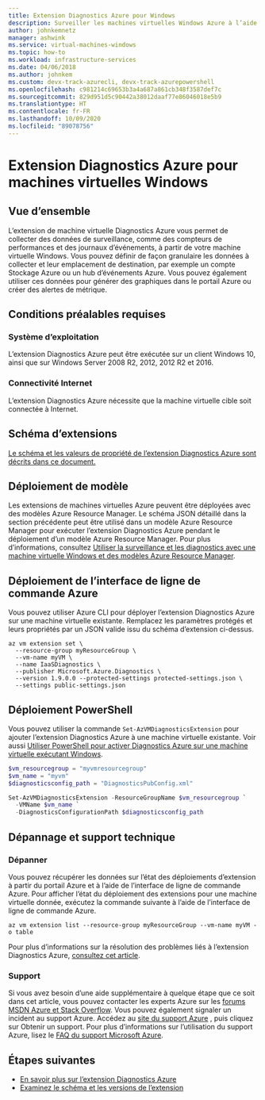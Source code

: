 ```yaml
---
title: Extension Diagnostics Azure pour Windows
description: Surveiller les machines virtuelles Windows Azure à l’aide de l’extension Diagnostics Azure
author: johnkemnetz
manager: ashwink
ms.service: virtual-machines-windows
ms.topic: how-to
ms.workload: infrastructure-services
ms.date: 04/06/2018
ms.author: johnkem
ms.custom: devx-track-azurecli, devx-track-azurepowershell
ms.openlocfilehash: c981214c69653b3a4a687a861cb348f3587def7c
ms.sourcegitcommit: 829d951d5c90442a38012daaf77e86046018e5b9
ms.translationtype: HT
ms.contentlocale: fr-FR
ms.lasthandoff: 10/09/2020
ms.locfileid: "89078756"
---
```

# <a name="azure-diagnostics-extension-for-windows-vms"></a>Extension Diagnostics Azure pour machines virtuelles Windows

## <a name="overview"></a>Vue d’ensemble

L’extension de machine virtuelle Diagnostics Azure vous permet de collecter des données de surveillance, comme des compteurs de performances et des journaux d’événements, à partir de votre machine virtuelle Windows. Vous pouvez définir de façon granulaire les données à collecter et leur emplacement de destination, par exemple un compte Stockage Azure ou un hub d’événements Azure. Vous pouvez également utiliser ces données pour générer des graphiques dans le portail Azure ou créer des alertes de métrique.

## <a name="prerequisites"></a>Conditions préalables requises

### <a name="operating-system"></a>Système d’exploitation

L’extension Diagnostics Azure peut être exécutée sur un client Windows 10, ainsi que sur Windows Server 2008 R2, 2012, 2012 R2 et 2016.

### <a name="internet-connectivity"></a>Connectivité Internet

L’extension Diagnostics Azure nécessite que la machine virtuelle cible soit connectée à Internet. 

## <a name="extension-schema"></a>Schéma d’extensions

[Le schéma et les valeurs de propriété de l’extension Diagnostics Azure sont décrits dans ce document.](../../azure-monitor/platform/diagnostics-extension-schema-windows.md)

## <a name="template-deployment"></a>Déploiement de modèle

Les extensions de machines virtuelles Azure peuvent être déployées avec des modèles Azure Resource Manager. Le schéma JSON détaillé dans la section précédente peut être utilisé dans un modèle Azure Resource Manager pour exécuter l’extension Diagnostics Azure pendant le déploiement d’un modèle Azure Resource Manager. Pour plus d’informations, consultez [Utiliser la surveillance et les diagnostics avec une machine virtuelle Windows et des modèles Azure Resource Manager](../extensions/diagnostics-template.md).

## <a name="azure-cli-deployment"></a>Déploiement de l’interface de ligne de commande Azure

Vous pouvez utiliser Azure CLI pour déployer l’extension Diagnostics Azure sur une machine virtuelle existante. Remplacez les paramètres protégés et leurs propriétés par un JSON valide issu du schéma d’extension ci-dessus. 

```azurecli
az vm extension set \
  --resource-group myResourceGroup \
  --vm-name myVM \
  --name IaaSDiagnostics \
  --publisher Microsoft.Azure.Diagnostics \
  --version 1.9.0.0 --protected-settings protected-settings.json \
  --settings public-settings.json 
```

## <a name="powershell-deployment"></a>Déploiement PowerShell

Vous pouvez utiliser la commande `Set-AzVMDiagnosticsExtension` pour ajouter l’extension Diagnostics Azure à une machine virtuelle existante. Voir aussi [Utiliser PowerShell pour activer Diagnostics Azure sur une machine virtuelle exécutant Windows](../extensions/diagnostics-windows.md).

 


```powershell
$vm_resourcegroup = "myvmresourcegroup"
$vm_name = "myvm"
$diagnosticsconfig_path = "DiagnosticsPubConfig.xml"

Set-AzVMDiagnosticsExtension -ResourceGroupName $vm_resourcegroup `
  -VMName $vm_name `
  -DiagnosticsConfigurationPath $diagnosticsconfig_path
```

## <a name="troubleshoot-and-support"></a>Dépannage et support technique

### <a name="troubleshoot"></a>Dépanner

Vous pouvez récupérer les données sur l’état des déploiements d’extension à partir du portail Azure et à l’aide de l’interface de ligne de commande Azure. Pour afficher l’état du déploiement des extensions pour une machine virtuelle donnée, exécutez la commande suivante à l’aide de l’interface de ligne de commande Azure.

```azurecli
az vm extension list --resource-group myResourceGroup --vm-name myVM -o table
```

Pour plus d’informations sur la résolution des problèmes liés à l’extension Diagnostics Azure, [consultez cet article](../../azure-monitor/platform/diagnostics-extension-troubleshooting.md).

### <a name="support"></a>Support

Si vous avez besoin d’une aide supplémentaire à quelque étape que ce soit dans cet article, vous pouvez contacter les experts Azure sur les [forums MSDN Azure et Stack Overflow](https://azure.microsoft.com/support/forums/). Vous pouvez également signaler un incident au support Azure. Accédez au [site du support Azure](https://azure.microsoft.com/support/options/) , puis cliquez sur Obtenir un support. Pour plus d’informations sur l’utilisation du support Azure, lisez le [FAQ du support Microsoft Azure](https://azure.microsoft.com/support/faq/).

## <a name="next-steps"></a>Étapes suivantes
* [En savoir plus sur l’extension Diagnostics Azure](../../azure-monitor/platform/diagnostics-extension-overview.md)
* [Examinez le schéma et les versions de l’extension](../../azure-monitor/platform/diagnostics-extension-schema-windows.md)
